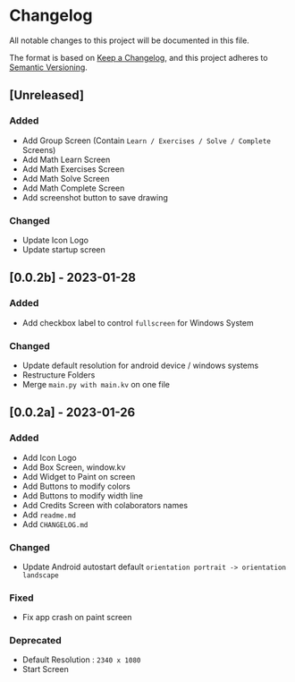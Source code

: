# Changelog

All notable changes to this project will be documented in this file.

The format is based on [Keep a Changelog](https://keepachangelog.com/en/1.0.0/),
and this project adheres to [Semantic Versioning](https://semver.org/spec/v2.0.0.html).

## [Unreleased]
### Added
- Add Group Screen (Contain `Learn / Exercises / Solve / Complete` Screens)
- Add Math Learn Screen
- Add Math Exercises Screen
- Add Math Solve Screen
- Add Math Complete Screen
- Add screenshot button to save drawing

### Changed
- Update Icon Logo
- Update startup screen

## [0.0.2b] - 2023-01-28
### Added
- Add checkbox label to control `fullscreen` for Windows System

### Changed
- Update default resolution for android device / windows systems
- Restructure Folders
- Merge `main.py with main.kv` on one file

## [0.0.2a] - 2023-01-26
### Added
- Add Icon Logo
- Add Box Screen, window.kv
- Add Widget to Paint on screen
- Add Buttons to modify colors
- Add Buttons to modify width line
- Add Credits Screen with colaborators names
- Add `readme.md`
- Add `CHANGELOG.md`

### Changed
- Update Android autostart default `orientation portrait -> orientation landscape`

### Fixed
- Fix app crash on paint screen

### Deprecated
- Default Resolution : `2340 x 1080`
- Start Screen